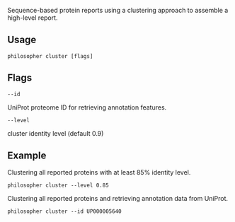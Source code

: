Sequence-based protein reports using a clustering approach to assemble a high-level report.


## Usage

`philosopher cluster [flags]`


## Flags

`--id`

UniProt proteome ID for retrieving annotation features.

`--level`

cluster identity level (default 0.9)


## Example

Clustering all reported proteins with at least 85% identity level.

`philosopher cluster --level 0.85`

Clustering all reported proteins and retrieving annotation data from UniProt.

`philosopher cluster --id UP000005640`
